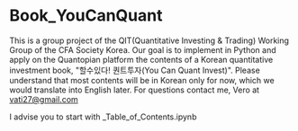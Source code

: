 # Book_YouCanQuant
This is a group project of the QIT(Quantitative Investing & Trading) Working Group of the CFA Society Korea. Our goal is to implement in Python and apply on the Quantopian platform the contents of a Korean quantitative investment book, "할수있다! 퀀트투자(You Can Quant Invest)". Please understand that most contents will be in Korean only for now, which we would translate into English later. For questions contact me, Vero at vati27@gmail.com

I advise you to start with _Table_of_Contents.ipynb
